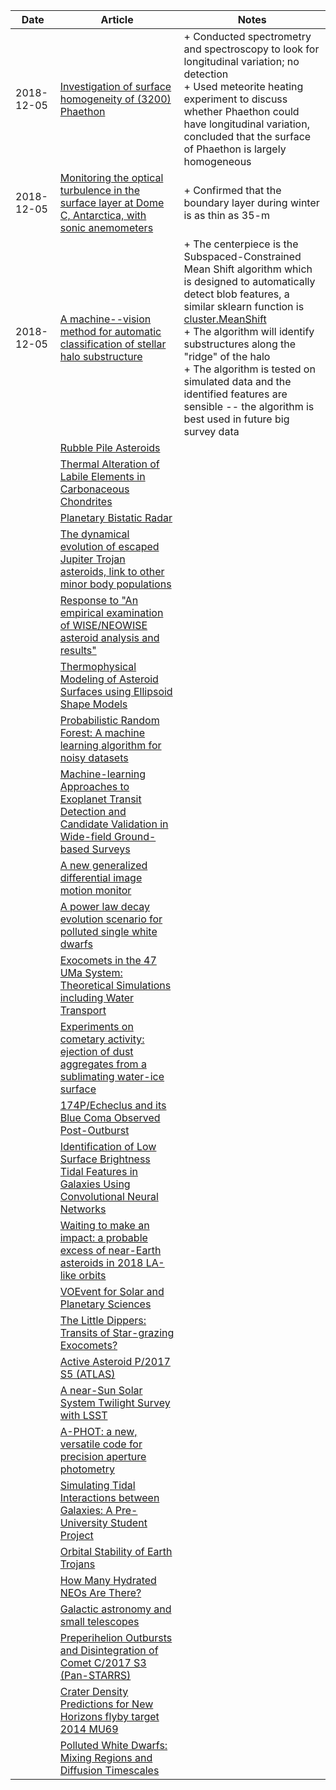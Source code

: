 | Date | Article | Notes | 
| ---- | ---- | ---- |
| 2018-12-05 | [Investigation of surface homogeneity of (3200) Phaethon](https://arxiv.org/abs/1812.01851) | + Conducted spectrometry and spectroscopy to look for longitudinal variation; no detection <br> + Used meteorite heating experiment to discuss whether Phaethon could have longitudinal variation, concluded that the surface of Phaethon is largely homogeneous
| 2018-12-05 | [Monitoring the optical turbulence in the surface layer at Dome C, Antarctica, with sonic anemometers](https://arxiv.org/abs/1811.07585) | + Confirmed that the boundary layer during winter is as thin as 35-m
| 2018-12-05 | [A machine--vision method for automatic classification of stellar halo substructure](https://arxiv.org/abs/1811.10613) | + The centerpiece is the Subspaced-Constrained Mean Shift algorithm which is designed to automatically detect blob features, a similar sklearn function is [cluster.MeanShift](https://scikit-learn.org/stable/modules/generated/sklearn.cluster.MeanShift.html) <br> + The algorithm will identify substructures along the "ridge" of the halo <br> + The algorithm is tested on simulated data and the identified features are sensible -- the algorithm is best used in future big survey data
| | [Rubble Pile Asteroids](https://arxiv.org/abs/1810.01815) |
| | [Thermal Alteration of Labile Elements in Carbonaceous Chondrites](https://arxiv.org/abs/1810.04154) |
| | [Planetary Bistatic Radar](https://arxiv.org/abs/1810.08712) |
| | [The dynamical evolution of escaped Jupiter Trojan asteroids, link to other minor body populations](https://arxiv.org/abs/1811.00352) |
| | [Response to "An empirical examination of WISE/NEOWISE asteroid analysis and results"](https://arxiv.org/abs/1811.01454)
| | [Thermophysical Modeling of Asteroid Surfaces using Ellipsoid Shape Models](https://arxiv.org/abs/1811.02849) |
| | [Probabilistic Random Forest: A machine learning algorithm for noisy datasets](https://arxiv.org/abs/1811.05994) |
| | [Machine-learning Approaches to Exoplanet Transit Detection and Candidate Validation in Wide-field Ground-based Surveys](https://arxiv.org/abs/1811.07754) |
| | [A new generalized differential image motion monitor](https://arxiv.org/abs/1811.07561) |
| | [A power law decay evolution scenario for polluted single white dwarfs](https://arxiv.org/abs/1811.08317) |
| | [Exocomets in the 47 UMa System: Theoretical Simulations including Water Transport](https://arxiv.org/abs/1811.09579) |
| | [Experiments on cometary activity: ejection of dust aggregates from a sublimating water-ice surface](https://arxiv.org/abs/1811.09397) |
| | [174P/Echeclus and its Blue Coma Observed Post-Outburst](https://arxiv.org/abs/1811.11220) |
| | [Identification of Low Surface Brightness Tidal Features in Galaxies Using Convolutional Neural Networks](https://arxiv.org/abs/1811.11616) |
| | [Waiting to make an impact: a probable excess of near-Earth asteroids in 2018 LA-like orbits](https://arxiv.org/abs/1811.11845) |
| | [VOEvent for Solar and Planetary Sciences](https://arxiv.org/abs/1811.12680) |
| | [The Little Dippers: Transits of Star-grazing Exocomets?](https://arxiv.org/abs/1811.12414) |
| | [Active Asteroid P/2017 S5 (ATLAS)](https://arxiv.org/abs/1812.00060) |
| | [A near-Sun Solar System Twilight Survey with LSST](https://arxiv.org/abs/1812.00466) |
| | [A-PHOT: a new, versatile code for precision aperture photometry](https://arxiv.org/abs/1812.00727) |
| | [Simulating Tidal Interactions between Galaxies: A Pre-University Student Project](https://arxiv.org/abs/1812.00779) |
| | [Orbital Stability of Earth Trojans](https://arxiv.org/abs/1812.01244) |
| | [How Many Hydrated NEOs Are There?](https://arxiv.org/abs/1812.02285) |
| | [Galactic astronomy and small telescopes](https://arxiv.org/abs/1812.06461) |
| | [Preperihelion Outbursts and Disintegration of Comet C/2017 S3 (Pan-STARRS)](https://arxiv.org/abs/1812.07054) |
| | [Crater Density Predictions for New Horizons flyby target 2014 MU69](https://arxiv.org/abs/1812.09785) |
| | [Polluted White Dwarfs: Mixing Regions and Diffusion Timescales](https://arxiv.org/abs/1812.09602) |
